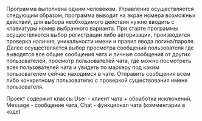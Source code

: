 Программа выполнена одним человеком.
Управление осуществляется следующим образом, программа выводит на экран номера возможных действий, для выбора необходимого действия нужно вводить с клавиатуры номер выбранного варианта.
При старте программы осуществляется выбор регистрации либо авторизации, производится проверка наличия, уникальности имени и правил ввода логина/пароля. Далее осуществляется выбор просмотра сообщений пользователя где выводятся все общие сообщения чата и личные сообщения от других пользователей, просмотр пользователей чата, где можно посмотреть всех пользователей чата и увидеть по маркеру под каким пользователем сейчас находимся в чате. Отправить сообщения всем либо конкретному пользователю с проверкой существования имени пользователя.

Проект содержит классы User - клиент чата + обработка исключений, Message - сообщение чата, Chat - функционал чата (комментарии в коде)
